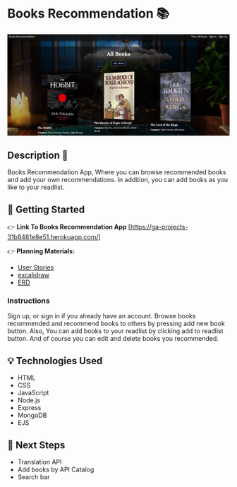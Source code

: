 # Books Recommendation 📚

![App Screenshot](./public/assets/books-recommendation.png)


## Description 📙

Books Recommendation App, Where you can browse recommended books and add your own recommendations. In addition, you can add books as you like to your readlist.

## 🔖 Getting Started

👉 **Link To Books Recommendation App** [https://ga-projects-31b8481e8e51.herokuapp.com/]

👉 **Planning Materials:**

- [User Stories](./planning/user-stories.md)
- [excalidraw](./planning/Prototype.png)
- [ERD](./planning/ERD.png)

### Instructions
 Sign up, or sign in if you already have an account. Browse books recommended and recommend books to others by pressing add new book button. Also, You can add books to your readlist by clicking add to readlist button. And of course you can edit and delete books you recommended.

## 💡 Technologies Used

- HTML
- CSS
- JavaScript
- Node.js
- Express
- MongoDB
- EJS

## 🚧 Next Steps
- Translation API
- Add books by API Catalog
- Search bar